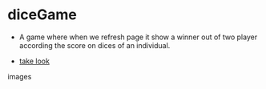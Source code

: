 # diceGame
- A game where when we refresh page it show a winner out of two player according the score on dices of an individual.

- [take look]()

images
![]()
